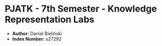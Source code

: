 # PJATK - 7th Semester - Knowledge Representation Labs

* **Author:** Daniel Bieliński
* **Index Number:** s27292
